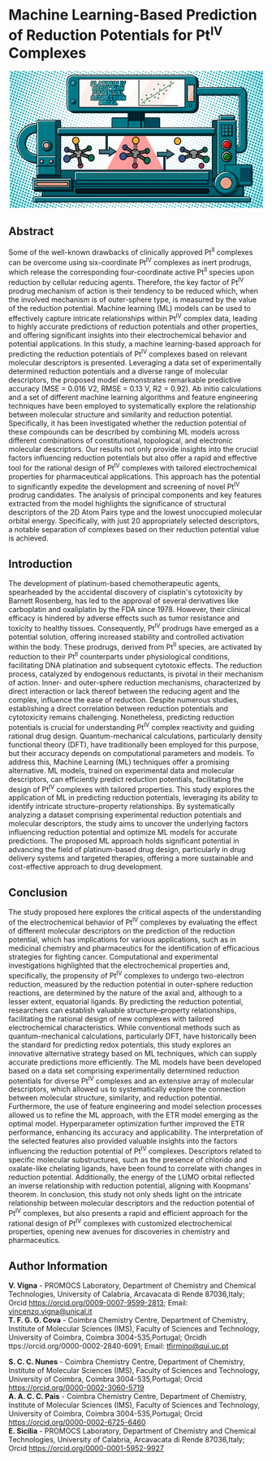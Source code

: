 # Machine Learning-Based Prediction of Reduction Potentials for Pt<sup>IV</sup> Complexes

<p align="center">
  <img src="https://github.com/vorsamaqoy/PtIV_ReductionPotential/blob/main/images_medium_ci4c00315_0014.gif?raw=true" alt="Testo alternativo">
</p>

## Abstract
Some of the well-known drawbacks of clinically approved Pt<sup>II</sup> complexes can be overcome using six-coordinate Pt<sup>IV</sup> complexes as inert prodrugs, which release the corresponding four-coordinate active Pt<sup>II</sup> species upon reduction by cellular reducing agents. Therefore, the key factor of Pt<sup>IV</sup> prodrug mechanism of action is their tendency to be reduced which, when the involved mechanism is of outer-sphere type, is measured by the value of the reduction potential. Machine learning (ML) models can be used to effectively capture intricate relationships within Pt<sup>IV</sup> complex data, leading to highly accurate predictions of reduction potentials and other properties, and offering significant insights into their electrochemical behavior and potential applications. In this study, a machine learning-based approach for predicting the reduction potentials of Pt<sup>IV</sup> complexes based on relevant molecular descriptors is presented. Leveraging a data set of experimentally determined reduction potentials and a diverse range of molecular descriptors, the proposed model demonstrates remarkable predictive accuracy (MSE = 0.016 V2, RMSE = 0.13 V, R2 = 0.92). Ab initio calculations and a set of different machine learning algorithms and feature engineering techniques have been employed to systematically explore the relationship between molecular structure and similarity and reduction potential. Specifically, it has been investigated whether the reduction potential of these compounds can be described by combining ML models across different combinations of constitutional, topological, and electronic molecular descriptors. Our results not only provide insights into the crucial factors influencing reduction potentials but also offer a rapid and effective tool for the rational design of Pt<sup>IV</sup> complexes with tailored electrochemical properties for pharmaceutical applications. This approach has the potential to significantly expedite the development and screening of novel Pt<sup>IV</sup> prodrug candidates. The analysis of principal components and key features extracted from the model highlights the significance of structural descriptors of the 2D Atom Pairs type and the lowest unoccupied molecular orbital energy. Specifically, with just 20 appropriately selected descriptors, a notable separation of complexes based on their reduction potential value is achieved.

## Introduction
The development of platinum-based chemotherapeutic agents, spearheaded by the accidental discovery of cisplatin's cytotoxicity by Barnett Rosenberg, has led to the approval of several derivatives like carboplatin and oxaliplatin by the FDA since 1978. However, their clinical efficacy is hindered by adverse effects such as tumor resistance and toxicity to healthy tissues. Consequently, Pt<sup>IV</sup> prodrugs have emerged as a potential solution, offering increased stability and controlled activation within the body. These prodrugs, derived from Pt<sup>II</sup> species, are activated by reduction to their Pt<sup>II</sup> counterparts under physiological conditions, facilitating DNA platination and subsequent cytotoxic effects. The reduction process, catalyzed by endogenous reductants, is pivotal in their mechanism of action. Inner- and outer-sphere reduction mechanisms, characterized by direct interaction or lack thereof between the reducing agent and the complex, influence the ease of reduction. Despite numerous studies, establishing a direct correlation between reduction potentials and cytotoxicity remains challenging. Nonetheless, predicting reduction potentials is crucial for understanding Pt<sup>IV</sup> complex reactivity and guiding rational drug design. Quantum-mechanical calculations, particularly density functional theory (DFT), have traditionally been employed for this purpose, but their accuracy depends on computational parameters and models. To address this, Machine Learning (ML) techniques offer a promising alternative. ML models, trained on experimental data and molecular descriptors, can efficiently predict reduction potentials, facilitating the design of Pt<sup>IV</sup> complexes with tailored properties. This study explores the application of ML in predicting reduction potentials, leveraging its ability to identify intricate structure–property relationships. By systematically analyzing a dataset comprising experimental reduction potentials and molecular descriptors, the study aims to uncover the underlying factors influencing reduction potential and optimize ML models for accurate predictions. The proposed ML approach holds significant potential in advancing the field of platinum-based drug design, particularly in drug delivery systems and targeted therapies, offering a more sustainable and cost-effective approach to drug development.

## Conclusion
The study proposed here explores the critical aspects of the understanding of the electrochemical behavior of Pt<sup>IV</sup> complexes by evaluating the effect of different molecular descriptors on the prediction of the reduction potential, which has implications for various applications, such as in medicinal chemistry and pharmaceutics for the identification of efficacious strategies for fighting cancer.
Computational and experimental investigations highlighted that the electrochemical properties and, specifically, the propensity of Pt<sup>IV</sup> complexes to undergo two-electron reduction, measured by the reduction potential in outer-sphere reduction reactions, are determined by the nature of the axial and, although to a lesser extent, equatorial ligands. By predicting the reduction potential, researchers can establish valuable structure–property relationships, facilitating the rational design of new complexes with tailored electrochemical characteristics. While conventional methods such as quantum-mechanical calculations, particularly DFT, have historically been the standard for predicting redox potentials, this study explores an innovative alternative strategy based on ML techniques, which can supply accurate predictions more efficiently. The ML models have been developed based on a data set comprising experimentally determined reduction potentials for diverse Pt<sup>IV</sup> complexes and an extensive array of molecular descriptors, which allowed us to systematically explore the connection between molecular structure, similarity, and reduction potential. Furthermore, the use of feature engineering and model selection processes allowed us to refine the ML approach, with the ETR model emerging as the optimal model. Hyperparameter optimization further improved the ETR performance, enhancing its accuracy and applicability.
The interpretation of the selected features also provided valuable insights into the factors influencing the reduction potential of Pt<sup>IV</sup> complexes. Descriptors related to specific molecular substructures, such as the presence of chlorido and oxalate-like chelating ligands, have been found to correlate with changes in reduction potential. Additionally, the energy of the LUMO orbital reflected an inverse relationship with reduction potential, aligning with Koopmans’ theorem.
In conclusion, this study not only sheds light on the intricate relationship between molecular descriptors and the reduction potential of Pt<sup>IV</sup> complexes, but also presents a rapid and efficient approach for the rational design of Pt<sup>IV</sup> complexes with customized electrochemical properties, opening new avenues for discoveries in chemistry and pharmaceutics.

## Author Information
**V. Vigna** - PROMOCS Laboratory, Department of Chemistry and Chemical Technologies, University of Calabria, Arcavacata di Rende 87036,Italy;  Orcid https://orcid.org/0009-0007-9599-2813; Email: vincenzo.vigna@unical.it  
**T. F. G. G. Cova** - Coimbra Chemistry Centre, Department of Chemistry, Institute of Molecular Sciences (IMS), Faculty of Sciences and Technology, University of Coimbra, Coimbra 3004-535,Portugal;  Orcidh ttps://orcid.org/0000-0002-2840-6091; Email: tfirmino@qui.uc.pt  

**S. C. C. Nunes** - Coimbra Chemistry Centre, Department of Chemistry, Institute of Molecular Sciences (IMS), Faculty of Sciences and Technology, University of Coimbra, Coimbra 3004-535,Portugal;  Orcid https://orcid.org/0000-0002-3060-5719  
**A. A. C. C. Pais** - Coimbra Chemistry Centre, Department of Chemistry, Institute of Molecular Sciences (IMS), Faculty of Sciences and Technology, University of Coimbra, Coimbra 3004-535,Portugal;  Orcid https://orcid.org/0000-0002-6725-6460  
**E. Sicilia** - PROMOCS Laboratory, Department of Chemistry and Chemical Technologies, University of Calabria, Arcavacata di Rende 87036,Italy;  Orcid https://orcid.org/0000-0001-5952-9927  
